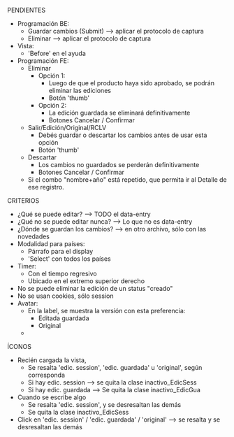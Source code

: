 PENDIENTES
- Programación BE:
	- Guardar cambios (Submit)	--> aplicar el protocolo de captura
	- Eliminar					--> aplicar el protocolo de captura
- Vista:
	- 'Before' en el ayuda
- Programación FE:
	- Eliminar
		- Opción 1:
			- Luego de que el producto haya sido aprobado, se podrán eliminar las ediciones
			- Botón 'thumb'
		- Opción 2:
			- La edición guardada se eliminará definitivamente
			- Botones Cancelar / Confirmar
	- Salir/Edición/Original/RCLV
		- Debés guardar o descartar los cambios antes de usar esta opción
		- Botón 'thumb'
	- Descartar
		- Los cambios no guardados se perderán definitivamente
		- Botones Cancelar / Confirmar
	- Si el combo "nombre+año" está repetido, que permita ir al Detalle de ese registro.

CRITERIOS
- ¿Qué se puede editar? --> TODO el data-entry
- ¿Qué no se puede editar nunca? --> Lo que no es data-entry
- ¿Dónde se guardan los cambios? --> en otro archivo, sólo con las novedades
- Modalidad para países: 
	- Párrafo para el display
	- 'Select' con todos los países
- Timer:
	- Con el tiempo regresivo
	- Ubicado en el extremo superior derecho
- No se puede eliminar la edición de un status "creado"
- No se usan cookies, sólo session
- Avatar:
	- En la label, se muestra la versión con esta preferencia:
		- Editada guardada
		- Original
	- 

ÍCONOS
- Recién cargada la vista,
	- Se resalta 'edic. session', 'edic. guardada' u 'original', según corresponda
	- Si hay edic. session	--> se quita la clase inactivo_EdicSess
	- Si hay edic. guardada	--> Se quita la clase inactivo_EdicGua
- Cuando se escribe algo
	- Se resalta 'edic. session', y se desresaltan las demás
	- Se quita la clase inactivo_EdicSess
- Click en 'edic. session' / 'edic. guardada' / 'original' --> se resalta y se desresaltan las demás
